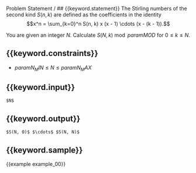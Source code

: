 Problem Statement / ## {{keyword.statement}}
The Stirling numbers of the second kind $S(n, k)$ are defined as the coefficients in the identity
$$x^n = \sum_{k=0}^n S(n, k) x (x - 1) \cdots (x - (k - 1)).$$

You are given an integer $N$.
Calculate $S(N, k) \bmod {{param MOD}}$ for $0 \le k \le N$.

## {{keyword.constraints}}

- ${{param N_MIN}} \le N \le {{param N_MAX}}$

## {{keyword.input}}

~~~
$N$
~~~

## {{keyword.output}}

~~~
$S(N, 0)$ $\cdots$ $S(N, N)$
~~~

## {{keyword.sample}}

{{example example_00}}
